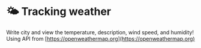 # 🌤️ **Tracking weather**

Write city and view the temperature, description, wind speed, and humidity!  
Using API from [https://openweathermap.org](https://openweathermap.org)

